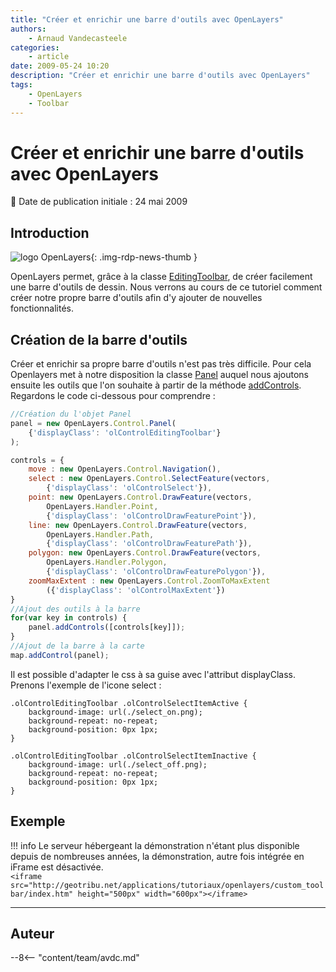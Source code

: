 ```yaml
---
title: "Créer et enrichir une barre d'outils avec OpenLayers"
authors:
    - Arnaud Vandecasteele
categories:
    - article
date: 2009-05-24 10:20
description: "Créer et enrichir une barre d'outils avec OpenLayers"
tags:
    - OpenLayers
    - Toolbar
---
```


# Créer et enrichir une barre d'outils avec OpenLayers

:calendar: Date de publication initiale : 24 mai 2009

## Introduction

![logo OpenLayers](https://cdn.geotribu.fr/img/logos-icones/logiciels_librairies/openlayers.png "logo OpenLayers"){: .img-rdp-news-thumb }

OpenLayers permet, grâce à la classe [EditingToolbar](http://dev.openlayers.org/releases/OpenLayers-2.7/doc/apidocs/files/OpenLayers/Control/EditingToolbar-js.html), de créer facilement une barre d'outils de dessin. Nous verrons au cours de ce tutoriel comment créer notre propre barre d'outils afin d'y ajouter de nouvelles fonctionnalités.

## Création de la barre d'outils

Créer et enrichir sa propre barre d'outils n'est pas très difficile. Pour cela Openlayers met à notre disposition la classe [Panel](http://dev.openlayers.org/releases/OpenLayers-2.7/doc/apidocs/files/OpenLayers/Control/Panel-js.html) auquel nous ajoutons ensuite les outils que l'on souhaite à partir de la méthode [addControls](http://dev.openlayers.org/releases/OpenLayers-2.7/doc/apidocs/files/OpenLayers/Control/Panel-js.html#OpenLayers.Control.Panel.addControls). Regardons le code ci-dessous pour comprendre :


```javascript
//Création du l'objet Panel
panel = new OpenLayers.Control.Panel(
	{'displayClass': 'olControlEditingToolbar'}
);

controls = {
	move : new OpenLayers.Control.Navigation(),
	select : new OpenLayers.Control.SelectFeature(vectors,
		{'displayClass': 'olControlSelect'}),		
	point: new OpenLayers.Control.DrawFeature(vectors,
		OpenLayers.Handler.Point,
		{'displayClass': 'olControlDrawFeaturePoint'}),
	line: new OpenLayers.Control.DrawFeature(vectors,
		OpenLayers.Handler.Path,
		{'displayClass': 'olControlDrawFeaturePath'}),
	polygon: new OpenLayers.Control.DrawFeature(vectors,
		OpenLayers.Handler.Polygon,
		{'displayClass': 'olControlDrawFeaturePolygon'}),
	zoomMaxExtent : new OpenLayers.Control.ZoomToMaxExtent
		({'displayClass': 'olControlMaxExtent'})
}
//Ajout des outils à la barre
for(var key in controls) {
	panel.addControls([controls[key]]);
}
//Ajout de la barre à la carte
map.addControl(panel);
```

Il est possible d'adapter le css à sa guise avec l'attribut displayClass. Prenons l'exemple de l'icone select :

```
.olControlEditingToolbar .olControlSelectItemActive {
	background-image: url(./select_on.png);
	background-repeat: no-repeat;
	background-position: 0px 1px;
}

.olControlEditingToolbar .olControlSelectItemInactive {
 	background-image: url(./select_off.png);
	background-repeat: no-repeat;
	background-position: 0px 1px;
}
```

## Exemple

!!! info
    Le serveur hébergeant la démonstration n'étant plus disponible depuis de nombreuses années, la démonstration, autre fois intégrée en iFrame est désactivée.  
    `<iframe src="http://geotribu.net/applications/tutoriaux/openlayers/custom_toolbar/index.htm" height="500px" width="600px"></iframe>`

----

## Auteur

--8<-- "content/team/avdc.md"
